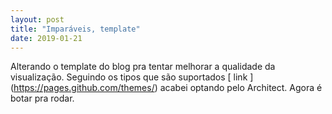 ```yaml
---
layout: post
title: "Imparáveis, template"
date: 2019-01-21
---
```


Alterando o template do blog pra tentar melhorar a qualidade da visualização.
Seguindo os tipos que são suportados [ link ] (https://pages.github.com/themes/) acabei optando pelo Architect. Agora é botar pra rodar.
